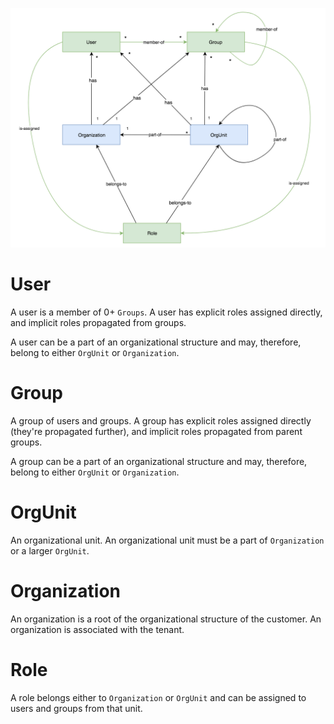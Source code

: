 
![Entity Diagram](entity-diagram.png)

# User

A user is a member of 0+ `Groups`. A user has explicit roles assigned directly, and implicit roles propagated from groups.

A user can be a part of an organizational structure and may, therefore, belong to either `OrgUnit` or `Organization`.

# Group

A group of users and groups. A group has explicit roles assigned directly (they're propagated further), and implicit roles propagated from parent groups. 

A group can be a part of an organizational structure and may, therefore, belong to either `OrgUnit` or `Organization`.

# OrgUnit

An organizational unit. An organizational unit must be a part of `Organization` or a larger `OrgUnit`.

# Organization

An organization is a root of the organizational structure of the customer. An organization is associated with the tenant.

# Role

A role belongs either to `Organization` or `OrgUnit` and can be assigned to users and groups from that unit.
